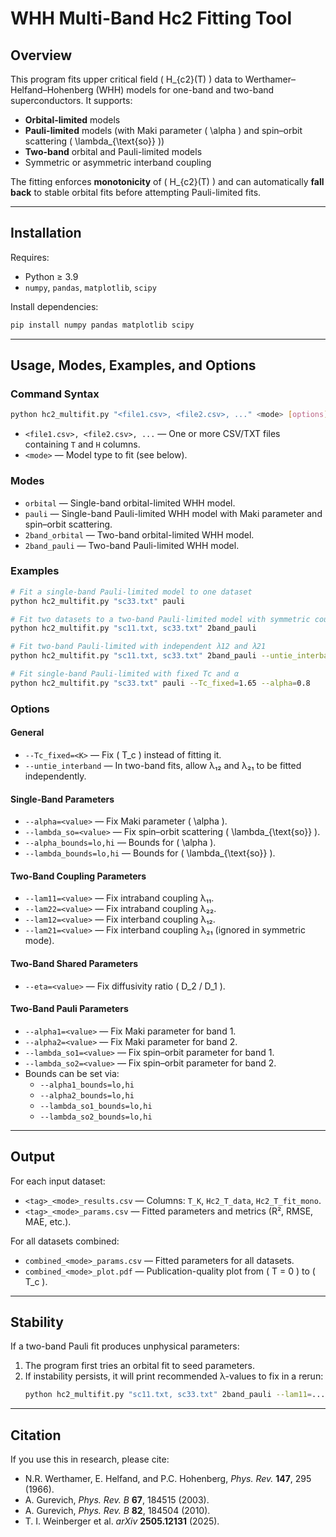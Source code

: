 # WHH Multi-Band Hc2 Fitting Tool

## Overview
This program fits upper critical field \( H_{c2}(T) \) data to Werthamer–Helfand–Hohenberg (WHH) models for one-band and two-band superconductors. It supports:
- **Orbital-limited** models
- **Pauli-limited** models (with Maki parameter \( \alpha \) and spin–orbit scattering \( \lambda_{\text{so}} \))
- **Two-band** orbital and Pauli-limited models
- Symmetric or asymmetric interband coupling

The fitting enforces **monotonicity** of \( H_{c2}(T) \) and can automatically **fall back** to stable orbital fits before attempting Pauli-limited fits.

---

## Installation
Requires:
- Python ≥ 3.9
- `numpy`, `pandas`, `matplotlib`, `scipy`

Install dependencies:
```bash
pip install numpy pandas matplotlib scipy
```

---

## Usage, Modes, Examples, and Options

### Command Syntax
```bash
python hc2_multifit.py "<file1.csv>, <file2.csv>, ..." <mode> [options]
```
- `<file1.csv>, <file2.csv>, ...` — One or more CSV/TXT files containing `T` and `H` columns.
- `<mode>` — Model type to fit (see below).

### Modes
- `orbital` — Single-band orbital-limited WHH model.
- `pauli` — Single-band Pauli-limited WHH model with Maki parameter and spin–orbit scattering.
- `2band_orbital` — Two-band orbital-limited WHH model.
- `2band_pauli` — Two-band Pauli-limited WHH model.

### Examples
```bash
# Fit a single-band Pauli-limited model to one dataset
python hc2_multifit.py "sc33.txt" pauli

# Fit two datasets to a two-band Pauli-limited model with symmetric couplings
python hc2_multifit.py "sc11.txt, sc33.txt" 2band_pauli

# Fit two-band Pauli-limited with independent λ12 and λ21
python hc2_multifit.py "sc11.txt, sc33.txt" 2band_pauli --untie_interband

# Fit single-band Pauli-limited with fixed Tc and α
python hc2_multifit.py "sc33.txt" pauli --Tc_fixed=1.65 --alpha=0.8
```

### Options
#### General
- `--Tc_fixed=<K>` — Fix \( T_c \) instead of fitting it.
- `--untie_interband` — In two-band fits, allow λ₁₂ and λ₂₁ to be fitted independently.

#### Single-Band Parameters
- `--alpha=<value>` — Fix Maki parameter \( \alpha \).
- `--lambda_so=<value>` — Fix spin–orbit scattering \( \lambda_{\text{so}} \).
- `--alpha_bounds=lo,hi` — Bounds for \( \alpha \).
- `--lambda_bounds=lo,hi` — Bounds for \( \lambda_{\text{so}} \).

#### Two-Band Coupling Parameters
- `--lam11=<value>` — Fix intraband coupling λ₁₁.
- `--lam22=<value>` — Fix intraband coupling λ₂₂.
- `--lam12=<value>` — Fix interband coupling λ₁₂.
- `--lam21=<value>` — Fix interband coupling λ₂₁ (ignored in symmetric mode).

#### Two-Band Shared Parameters
- `--eta=<value>` — Fix diffusivity ratio \( D_2 / D_1 \).

#### Two-Band Pauli Parameters
- `--alpha1=<value>` — Fix Maki parameter for band 1.
- `--alpha2=<value>` — Fix Maki parameter for band 2.
- `--lambda_so1=<value>` — Fix spin–orbit parameter for band 1.
- `--lambda_so2=<value>` — Fix spin–orbit parameter for band 2.
- Bounds can be set via:
  - `--alpha1_bounds=lo,hi`
  - `--alpha2_bounds=lo,hi`
  - `--lambda_so1_bounds=lo,hi`
  - `--lambda_so2_bounds=lo,hi`

---

## Output
For each input dataset:
- `<tag>_<mode>_results.csv` — Columns: `T_K`, `Hc2_T_data`, `Hc2_T_fit_mono`.
- `<tag>_<mode>_params.csv` — Fitted parameters and metrics (R², RMSE, MAE, etc.).

For all datasets combined:
- `combined_<mode>_params.csv` — Fitted parameters for all datasets.
- `combined_<mode>_plot.pdf` — Publication-quality plot from \( T = 0 \) to \( T_c \).

---

## Stability
If a two-band Pauli fit produces unphysical parameters:
1. The program first tries an orbital fit to seed parameters.
2. If instability persists, it will print recommended λ-values to fix in a rerun:
   ```bash
   python hc2_multifit.py "sc11.txt, sc33.txt" 2band_pauli --lam11=... --lam22=... --lam12=...
   ```

---

## Citation
If you use this in research, please cite:
- N.R. Werthamer, E. Helfand, and P.C. Hohenberg, *Phys. Rev.* **147**, 295 (1966).
- A. Gurevich, *Phys. Rev. B* **67**, 184515 (2003).
- A. Gurevich, *Phys. Rev. B* **82**, 184504 (2010).
- T. I. Weinberger et al. *arXiv* **2505.12131** (2025).
